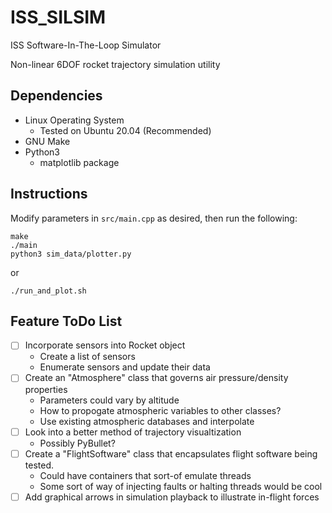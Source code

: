 # ISS_SILSIM

ISS Software-In-The-Loop Simulator

Non-linear 6DOF rocket trajectory simulation utility

## Dependencies
- Linux Operating System
	- Tested on Ubuntu 20.04 (Recommended)
- GNU Make
- Python3
	- matplotlib package

## Instructions

Modify parameters in `src/main.cpp` as desired, then run the following:

```
make
./main
python3 sim_data/plotter.py
```
or
```
./run_and_plot.sh
```
## Feature ToDo List

- [ ] Incorporate sensors into Rocket object
	- Create a list of sensors
	- Enumerate sensors and update their data
- [ ] Create an "Atmosphere" class that governs air pressure/density properties
	- Parameters could vary by altitude
	- How to propogate atmospheric variables to other classes?
	- Use existing atmospheric databases and interpolate
- [ ] Look into a better method of trajectory visualtization
	- Possibly PyBullet?
- [ ] Create a "FlightSoftware" class that encapsulates flight software being tested.
	- Could have containers that sort-of emulate threads
	- Some sort of way of injecting faults or halting threads would be cool
- [ ] Add graphical arrows in simulation playback to illustrate in-flight forces
